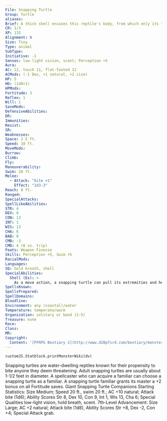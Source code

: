 ```yaml
---
File: Snapping Turtle
Group: Turtle
aliases: 
Brief: A thick shell encases this reptile's body, from which only its tail, its feet, and a head fitted with powerful jaws emerge.
CR: 1/3
XP: 135
Alignment: N
Size: Tiny
Type: animal
SubType: 
Initiative: -1
Senses: low-light vision, scent; Perception +5
Aura: 
AC: 12, touch 11, flat-footed 12
ACMods: (-1 Dex, +1 natural, +2 size)
HP: 5
HD: (1d8+1)
HPMods: 
Fortitude: 3
Reflex: 1
Will: 1
SaveMods: 
DefensiveAbilities: 
DR: 
Immunities: 
Resist: 
SR: 
Weaknesses: 
Space: 2.5 ft.
Speed: 10 ft.
MoveMods: 
Burrow: 
Climb: 
Fly: 
Maneuverability: 
Swim: 20 ft.
Melee: 
  - Attack: "bite +1"
    Effect: "1d3-3"
Reach: 0 ft.
Ranged: 
SpecialAttacks: 
SpellLikeAbilities: 
STR: 4
DEX: 8
CON: 13
INT: 1
WIS: 13
CHA: 6
BAB: 0
CMB: -3
CMD: 4 (8 vs. trip)
Feats: Weapon Finesse
Skills: Perception +5, Swim +5
RacialMods: 
Languages: 
SQ: hold breath, shell
SpecialAbilities:
  Shell (Ex): >
    As a move action, a snapping turtle can pull its extremities and head into its shell. It cannot move or attack as long as it remains in this state, but its armor bonus from natural armor increases by +4 as long as it does.
SpellsKnown: 
SpellsPrepared: 
SpellDomains: 
Bloodline: 
Environment: any (coastal)/water
Temperature: temperate/warm
Organization: solitary or band (2-5)
Treasure: none
Race: 
Class: 
MR: 
Copyright:
  Content: '[PFRPG Bestiary 2](http://www.d20pfsrd.com/bestiary/monster-listings/animals/reptiles/snapping-turtle)'
---
```

```dataviewjs
customJS.Statblock.printMonsterWiki(dv)
```
Snapping turtles are water-dwelling reptiles known for their propensity to bite anyone they deem threatening. Adult snapping turtles are usually about 1-1/2 feet in diameter. A spellcaster who can acquire a familiar can choose a snapping turtle as a familiar. A snapping turtle familiar grants its master a +2 bonus on all Fortitude saves. Giant Snapping Turtle Companions Starting Statistics: Size Medium; Speed 20 ft., swim 20 ft.; AC +10 natural; Attack bite (1d6); Ability Scores Str 8, Dex 10, Con 9, Int 1, Wis 13, Cha 6; Special Qualities low-light vision, hold breath, scent. 7th-Level Advancement: Size Large; AC +2 natural; Attack bite (1d8), Ability Scores Str +8, Dex -2, Con +4; Special Attack grab.
